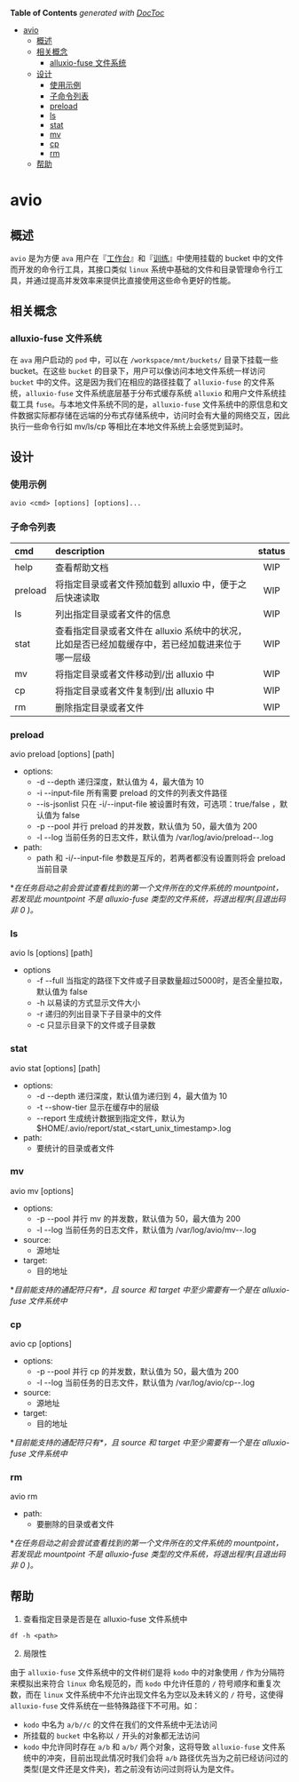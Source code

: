 <!-- START doctoc generated TOC please keep comment here to allow auto update -->
<!-- DON'T EDIT THIS SECTION, INSTEAD RE-RUN doctoc TO UPDATE -->
**Table of Contents**  *generated with [DocToc](https://github.com/thlorenz/doctoc)*

- [avio](#avio)
  - [概述](#%E6%A6%82%E8%BF%B0)
  - [相关概念](#%E7%9B%B8%E5%85%B3%E6%A6%82%E5%BF%B5)
    - [alluxio-fuse 文件系统](#alluxio-fuse-%E6%96%87%E4%BB%B6%E7%B3%BB%E7%BB%9F)
  - [设计](#%E8%AE%BE%E8%AE%A1)
    - [使用示例](#%E4%BD%BF%E7%94%A8%E7%A4%BA%E4%BE%8B)
    - [子命令列表](#%E5%AD%90%E5%91%BD%E4%BB%A4%E5%88%97%E8%A1%A8)
    - [preload](#preload)
    - [ls](#ls)
    - [stat](#stat)
    - [mv](#mv)
    - [cp](#cp)
    - [rm](#rm)
  - [帮助](#%E5%B8%AE%E5%8A%A9)

<!-- END doctoc generated TOC please keep comment here to allow auto update -->

# avio

## 概述

`avio` 是为方便 `ava` 用户在『[工作台](http://portal.qiniu.com/ava/workspaces)』和『[训练](http://portal.qiniu.com/ava/trains)』中使用挂载的 bucket 中的文件而开发的命令行工具，其接口类似 `linux` 系统中基础的文件和目录管理命令行工具，并通过提高并发效率来提供比直接使用这些命令更好的性能。

## 相关概念

### alluxio-fuse 文件系统

在 `ava` 用户启动的 `pod` 中，可以在 `/workspace/mnt/buckets/` 目录下挂载一些 bucket。在这些 `bucket` 的目录下，用户可以像访问本地文件系统一样访问 `bucket` 中的文件。这是因为我们在相应的路径挂载了 `alluxio-fuse` 的文件系统，`alluxio-fuse` 文件系统底层基于分布式缓存系统 `alluxio` 和用户文件系统挂载工具 `fuse`。与本地文件系统不同的是，`alluxio-fuse` 文件系统中的原信息和文件数据实际都存储在远端的分布式存储系统中，访问时会有大量的网络交互，因此执行一些命令行如 mv/ls/cp 等相比在本地文件系统上会感觉到延时。


## 设计

### 使用示例

``` shell
avio <cmd> [options] [options]...
```

### 子命令列表

| cmd | description | status |
| :--- | :--- | :---: |
| help | 查看帮助文档 | WIP |
| preload | 将指定目录或者文件预加载到 alluxio 中，便于之后快速读取 | WIP |
| ls | 列出指定目录或者文件的信息 | WIP |
| stat | 查看指定目录或者文件在 alluxio 系统中的状况，比如是否已经加载缓存中，若已经加载进来位于哪一层级 | WIP |
| mv | 将指定目录或者文件移动到/出 alluxio 中 | WIP |
| cp | 将指定目录或者文件复制到/出 alluxio 中 | WIP |
| rm | 删除指定目录或者文件 | WIP |


### preload

avio preload [options] [path]
  + options:
    + -d --depth 递归深度，默认值为 4，最大值为 10
    + -i --input-file 所有需要 preload 的文件的列表文件路径
    + --is-jsonlist 只在 -i/--input-file 被设置时有效，可选项：true/false ，默认值为 false
    + -p --pool 并行 preload 的并发数，默认值为 50，最大值为 200
    + -l --log 当前任务的日志文件，默认值为 /var/log/avio/preload-<datetime>-<pid>.log
  + path:
    + path 和 -i/--input-file 参数是互斥的，若两者都没有设置则将会 preload 当前目录

**在任务启动之前会尝试查看找到的第一个文件所在的文件系统的 mountpoint，若发现此 mountpoint 不是 alluxio-fuse 类型的文件系统，将退出程序(且退出码非 0 )。*

### ls
avio ls [options] [path]
  + options
    + -f --full 当指定的路径下文件或子目录数量超过5000时，是否全量拉取，默认值为 false
    + -h 以易读的方式显示文件大小
    + -r 递归的列出目录下子目录中的文件
    + -c 只显示目录下的文件或子目录数

### stat

avio stat [options] [path]
  + options:
    + -d --depth 递归深度，默认值为递归到 4，最大值为 10
    + -t --show-tier 显示在缓存中的层级
    + --report 生成统计数据到指定文件，默认为 $HOME/.avio/report/stat_<start_unix_timestamp>.log
  + path:
    + 要统计的目录或者文件

### mv
avio mv [options] <source> <target>  
  + options:
    + -p --pool 并行 mv 的并发数，默认值为 50，最大值为 200
    + -l --log 当前任务的日志文件，默认值为 /var/log/avio/mv-<datetime>-<pid>.log
  + source:
    + 源地址
  + target:
    + 目的地址

**目前能支持的通配符只有\*，且 source 和 target 中至少需要有一个是在 alluxio-fuse 文件系统中*

### cp

avio cp [options] <source> <target>
  + options:
    + -p --pool 并行 cp 的并发数，默认值为 50，最大值为 200
    + -l --log 当前任务的日志文件，默认值为 /var/log/avio/cp-<datetime>-<pid>.log
  + source:
    + 源地址
  + target:
    + 目的地址

**目前能支持的通配符只有\*，且 source 和 target 中至少需要有一个是在 alluxio-fuse 文件系统中*

### rm
avio rm <path>
  + path:
    + 要删除的目录或者文件

**在任务启动之前会尝试查看找到的第一个文件所在的文件系统的 mountpoint，若发现此 mountpoint 不是 alluxio-fuse 类型的文件系统，将退出程序(且退出码非 0 )。*

## 帮助

1. 查看指定目录是否是在 alluxio-fuse 文件系统中
``` shell
df -h <path>
```

2. 局限性

由于 `alluxio-fuse` 文件系统中的文件树们是将 `kodo` 中的对象使用 `/` 作为分隔符来模拟出来符合 `linux` 命名规范的，而 `kodo` 中允许任意的 `/` 符号顺序和重复次数，而在 `linux` 文件系统中不允许出现文件名为空以及未转义的 `/` 符号，这使得 `alluxio-fuse` 文件系统在一些特殊路径下不可用。如：
  + `kodo` 中名为 `a/b//c` 的文件在我们的文件系统中无法访问
  + 所挂载的 `bucket` 中名称以 `/` 开头的对象都无法访问
  + `kodo` 中允许同时存在 `a/b` 和 `a/b/` 两个对象，这将导致 `alluxio-fuse` 文件系统中的冲突，目前出现此情况时我们会将 `a/b` 路径优先当为之前已经访问过的类型(是文件还是文件夹)，若之前没有访问过则将认为是文件。
